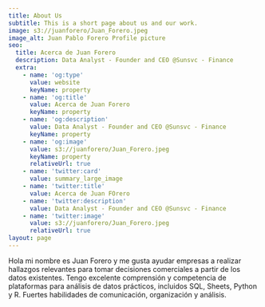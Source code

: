 ```yaml
---
title: About Us
subtitle: This is a short page about us and our work.
image: s3://juanforero/Juan_Forero.jpeg
image_alt: Juan Pablo Forero Profile picture
seo:
  title: Acerca de Juan Forero
  description: Data Analyst - Founder and CEO @Sunsvc - Finance
  extra:
    - name: 'og:type'
      value: website
      keyName: property
    - name: 'og:title'
      value: Acerca de Juan Forero
      keyName: property
    - name: 'og:description'
      value: Data Analyst - Founder and CEO @Sunsvc - Finance
      keyName: property
    - name: 'og:image'
      value: s3://juanforero/Juan_Forero.jpeg
      keyName: property
      relativeUrl: true
    - name: 'twitter:card'
      value: summary_large_image
    - name: 'twitter:title'
      value: Acerca de Juan FOrero
    - name: 'twitter:description'
      value: Data Analyst - Founder and CEO @Sunsvc - Finance
    - name: 'twitter:image'
      value: s3://juanforero/Juan_Forero.jpeg
      relativeUrl: true
layout: page
---
```


Hola mi nombre es Juan Forero y me gusta ayudar empresas a realizar hallazgos relevantes para tomar decisiones comerciales a partir de los datos existentes. Tengo excelente comprensión y competencia de plataformas para análisis de datos prácticos, incluidos SQL, Sheets, Python y R. Fuertes habilidades de comunicación, organización y análisis.
